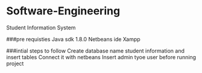 # Software-Engineering
Student Information System

###pre requisties
Java sdk 1.8.0
Netbeans ide
Xampp

###intial steps to follow
Create database name student information and insert tables 
Connect it with netbeans
Insert admin tyoe user before running project





